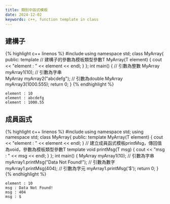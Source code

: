 ```yaml
---
title: 類別中函式模板
date: 2024-12-02
keywords: c++, function template in class
---
```


## 建構子

{% highlight c++ linenos %}
#include <iostream>
using namespace std;
class MyArray{
 public:
  template <typename T>
  // 建構子的參數為模板類型參數T
  MyArray(T element) {
  cout << "element : " << element << endl;
  }
};
int main() {
  // 引數為整數
  MyArray myArray1(10);
  // 引數為字串  
  MyArray myArray2("abcdefg");
  // 引數為double
  MyArray myArray3(1000.555);
  return 0;
}
{% endhighlight %}
```
element : 10
element : abcdefg
element : 1000.55
```

## 成員函式

{% highlight c++ linenos %}
#include <iostream>
using namespace std;
using namespace std;
class MyArray{
 public:
  template <typename T>
  MyArray(T element) {
  cout << "element : " << element << endl;
  }
  // 建立成員函式模板printMsg，傳回值為void，參數為模板類型參數T
  template <typename T>
  void printMsg(T msg) {
  cout << "msg : " << msg << endl;
  }
};
int main() {
  MyArray myArray1(10);
  // 引數為字串
  myArray1.printMsg("Data Not Found!");
  // 引數為數字
  myArray1.printMsg(404);
  // 引數為字元
  myArray1.printMsg('$');
  return 0;
}
{% endhighlight %}
```
element : 10
msg : Data Not Found!
msg : 404
msg : $
```
